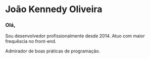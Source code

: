 # João Kennedy Oliveira

### Olá,

Sou desenvolvedor profissionalmente desde 2014. Atuo com maior frequêscia no front-end.

Admirador de boas práticas de programação.
